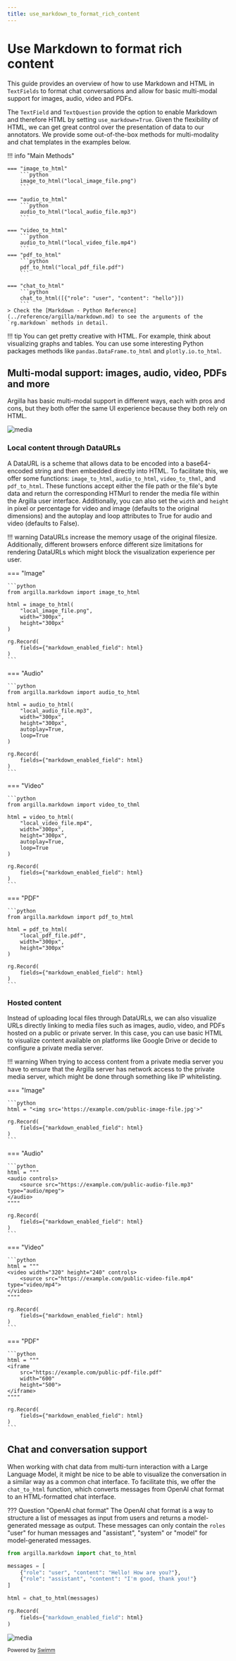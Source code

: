 ```yaml
---
title: use_markdown_to_format_rich_content
---
```

# Use Markdown to format rich content

This guide provides an overview of how to use Markdown and HTML in `TextFields` to format chat conversations and allow for basic multi-modal support for images, audio, video and PDFs.

The `TextField` and `TextQuestion` provide the option to enable Markdown and therefore HTML by setting `use_markdown=True`. Given the flexibility of HTML, we can get great control over the presentation of data to our annotators. We provide some out-of-the-box methods for multi-modality and chat templates in the examples below.

!!! info "Main Methods"

````
=== "image_to_html"
    ```python
    image_to_html("local_image_file.png")
    ```

=== "audio_to_html"
    ```python
    audio_to_html("local_audio_file.mp3")
    ```

=== "video_to_html"
    ```python
    audio_to_html("local_video_file.mp4")
    ```
=== "pdf_to_html"
    ```python
    pdf_to_html("local_pdf_file.pdf")
    ```

=== "chat_to_html"
    ```python
    chat_to_html([{"role": "user", "content": "hello"}])
    ```
> Check the [Markdown - Python Reference](../reference/argilla/markdown.md) to see the arguments of the `rg.markdown` methods in detail.
````

!!! tip You can get pretty creative with HTML. For example, think about visualizing graphs and tables. You can use some interesting Python packages methods like `pandas.DataFrame.to_html` and `plotly.io.to_html`.

## Multi-modal support: images, audio, video, PDFs and more

Argilla has basic multi-modal support in different ways, each with pros and cons, but they both offer the same UI experience because they both rely on HTML.

![media](/argilla/docs/assets/images/admin_guide/markdown/media.png)

### Local content through DataURLs

A DataURL is a scheme that allows data to be encoded into a base64-encoded string and then embedded directly into HTML. To facilitate this, we offer some functions: `image_to_html`, `audio_to_html`, `video_to_thml`, and `pdf_to_html`. These functions accept either the file path or the file's byte data and return the corresponding HTMurl to render the media file within the Argilla user interface. Additionally, you can also set the `width` and `height` in pixel or percentage for video and image (defaults to the original dimensions) and the autoplay and loop attributes to True for audio and video (defaults to False).

!!! warning DataURLs increase the memory usage of the original filesize. Additionally, different browsers enforce different size limitations for rendering DataURLs which might block the visualization experience per user.

=== "Image"

````
```python
from argilla.markdown import image_to_html

html = image_to_html(
    "local_image_file.png",
    width="300px",
    height="300px"
)

rg.Record(
    fields={"markdown_enabled_field": html}
)
```
````

=== "Audio"

````
```python
from argilla.markdown import audio_to_html

html = audio_to_html(
    "local_audio_file.mp3",
    width="300px",
    height="300px",
    autoplay=True,
    loop=True
)

rg.Record(
    fields={"markdown_enabled_field": html}
)
```
````

=== "Video"

````
```python
from argilla.markdown import video_to_thml

html = video_to_html(
    "local_video_file.mp4",
    width="300px",
    height="300px",
    autoplay=True,
    loop=True
)

rg.Record(
    fields={"markdown_enabled_field": html}
)
```
````

=== "PDF"

````
```python
from argilla.markdown import pdf_to_html

html = pdf_to_html(
    "local_pdf_file.pdf",
    width="300px",
    height="300px"
)

rg.Record(
    fields={"markdown_enabled_field": html}
)
```
````

### Hosted content

Instead of uploading local files through DataURLs, we can also visualize URLs directly linking to media files such as images, audio, video, and PDFs hosted on a public or private server. In this case, you can use basic HTML to visualize content available on platforms like Google Drive or decide to configure a private media server.

!!! warning When trying to access content from a private media server you have to ensure that the Argilla server has network access to the private media server, which might be done through something like IP whitelisting.

=== "Image"

````
```python
html = "<img src='https://example.com/public-image-file.jpg'>"

rg.Record(
    fields={"markdown_enabled_field": html}
)
```
````

=== "Audio"

````
```python
html = """
<audio controls>
    <source src="https://example.com/public-audio-file.mp3" type="audio/mpeg">
</audio>
""""

rg.Record(
    fields={"markdown_enabled_field": html}
)
```
````

=== "Video"

````
```python
html = """
<video width="320" height="240" controls>
    <source src="https://example.com/public-video-file.mp4" type="video/mp4">
</video>
""""

rg.Record(
    fields={"markdown_enabled_field": html}
)
```
````

=== "PDF"

````
```python
html = """
<iframe
    src="https://example.com/public-pdf-file.pdf"
    width="600"
    height="500">
</iframe>
""""

rg.Record(
    fields={"markdown_enabled_field": html}
)
```
````

## Chat and conversation support

When working with chat data from multi-turn interaction with a Large Language Model, it might be nice to be able to visualize the conversation in a similar way as a common chat interface. To facilitate this, we offer the `chat_to_html` function, which converts messages from OpenAI chat format to an HTML-formatted chat interface.

??? Question "OpenAI chat format" The OpenAI chat format is a way to structure a list of messages as input from users and returns a model-generated message as output. These messages can only contain the `roles` "user" for human messages and "assistant", "system" or "model" for model-generated messages.

```python
from argilla.markdown import chat_to_html

messages = [
    {"role": "user", "content": "Hello! How are you?"},
    {"role": "assistant", "content": "I'm good, thank you!"}
]

html = chat_to_html(messages)

rg.Record(
    fields={"markdown_enabled_field": html}
)
```

![media](/argilla/docs/assets/images/admin_guide/markdown/chat.png)

<SwmMeta version="3.0.0"><sup>Powered by [Swimm](https://app.swimm.io/)</sup></SwmMeta>

